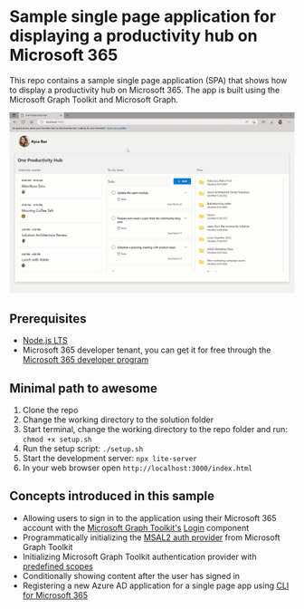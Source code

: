 # Sample single page application for displaying a productivity hub on Microsoft 365

This repo contains a sample single page application (SPA) that shows how to display a productivity hub on Microsoft 365. The app is built using the Microsoft Graph Toolkit and Microsoft Graph.

![Browser window with a web page showing a productivity hub on Microsoft 365](./assets/productivity-hub.gif)

## Prerequisites

- [Node.js LTS](https://nodejs.org)
- Microsoft 365 developer tenant, you can get it for free through the [Microsoft 365 developer program](https://developer.microsoft.com/microsoft-365/dev-program?WT.mc_id=m365-79878-wmastyka)

## Minimal path to awesome

1. Clone the repo
1. Change the working directory to the solution folder
1. Start terminal, change the working directory to the repo folder and run: `chmod +x setup.sh`
1. Run the setup script: `./setup.sh`
1. Start the development server: `npx lite-server`
1. In your web browser open `http://localhost:3000/index.html`

## Concepts introduced in this sample

- Allowing users to sign in to the application using their Microsoft 365 account with the [Microsoft Graph Toolkit's](https://learn.microsoft.com/graph/toolkit/overview?WT.mc_id=m365-79878-wmastyka) [Login](https://learn.microsoft.com/graph/toolkit/components/login?WT.mc_id=m365-79878-wmastyka) component
- Programmatically initializing the [MSAL2 auth provider](https://learn.microsoft.com/graph/toolkit/providers/msal2?WT.mc_id=m365-79878-wmastyka) from Microsoft Graph Toolkit
- Initializing Microsoft Graph Toolkit authentication provider with [predefined scopes](https://learn.microsoft.com/graph/toolkit/providers/providers?WT.mc_id=m365-79878-wmastyka#permission-scopes)
- Conditionally showing content after the user has signed in
- Registering a new Azure AD application for a single page app using [CLI for Microsoft 365](https://aka.ms/cli-m365)
